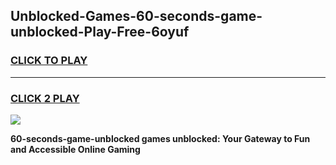 
## Unblocked-Games-60-seconds-game-unblocked-Play-Free-6oyuf
<h3>
<a href="https://premium76.site?title=60-seconds-game-unblocked&ref=19M">CLICK TO PLAY</a></h3>
<hr>

<h3>
<a href="https://premium76.site?title=60-seconds-game-unblocked&ref=19M">CLICK 2 PLAY</a>
  
</h3>

<a href="https://premium76.site?title=60-seconds-game-unblocked&ref=19M"><img src="https://clearcache.store/games.png"></a>


**60-seconds-game-unblocked games unblocked: Your Gateway to Fun and Accessible Online Gaming**

